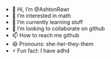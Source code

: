 - 👋 Hi, I’m @AshtonRawr
- 👀 I’m interested in math
- 🌱 I’m currently learning stuff
- 💞️ I’m looking to collaborate on github
- 📫 How to reach me github
- 😄 Pronouns: she-her-they-them
- ⚡ Fun fact: I have adhd

<!---
AshtonRawr/AshtonRawr is a ✨ special ✨ repository because its `README.md` (this file) appears on your GitHub profile.
You can click the Preview link to take a look at your changes.
--->
